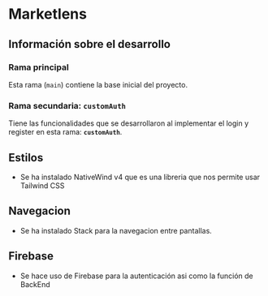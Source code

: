 # Marketlens

## Información sobre el desarrollo

### Rama principal
Esta rama (`main`) contiene la base inicial del proyecto. <!--Sin embargo, los avances más recientes se están desarrollando en una rama secundaria.-->

### Rama secundaria: `customAuth`
<!--Todos los avances actuales y las funcionalidades en desarrollo están en la rama secundaria llamada **`customAuth`**.-->
Tiene las funcionalidades que se desarrollaron al implementar el login y register en esta rama: **`customAuth`**.


## Estilos

- Se ha instalado NativeWind v4 que es una libreria que nos permite usar Tailwind CSS

## Navegacion

- Se ha instalado Stack para la navegacion entre pantallas.

## Firebase

- Se hace uso de Firebase para la autenticación asi como la función de BackEnd
